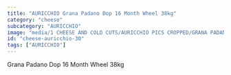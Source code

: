 ```yaml
---
title: "AURICCHIO Grana Padano Dop 16 Month Wheel 38kg"
category: "cheese"
subcategory: "AURICCHIO"
image: "media/1 CHEESE AND COLD CUTS/AURICCHIO PICS CROPPED/GRANA PADANO DOP 16 month - wheel 38kg.jpg"
id: "cheese-auricchio-30"
tags: ["AURICCHIO"]
---
```


Grana Padano Dop 16 Month Wheel 38kg
